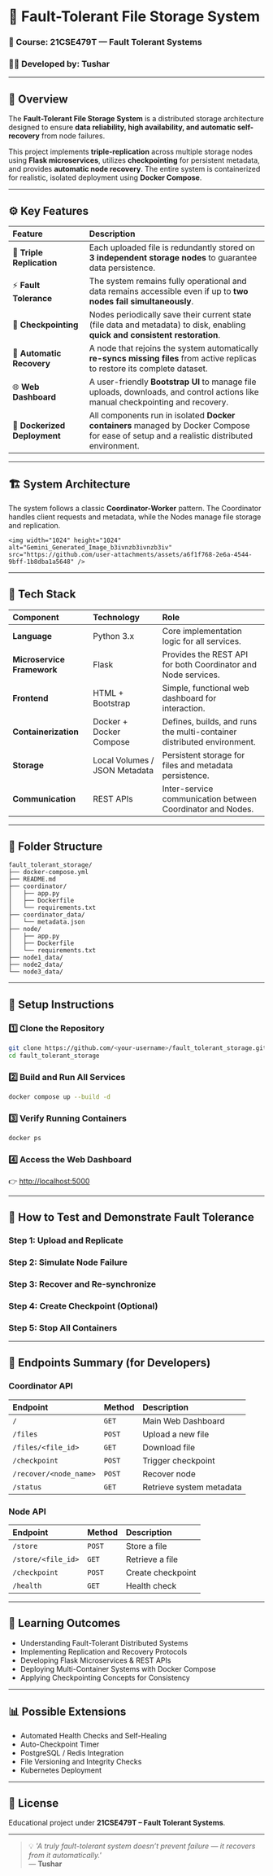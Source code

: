 # 💾 Fault-Tolerant File Storage System

### 🧠 Course: 21CSE479T — Fault Tolerant Systems
### 👨‍💻 Developed by: Tushar
---

## 📖 Overview

The **Fault-Tolerant File Storage System** is a distributed storage architecture designed to ensure **data reliability, high availability, and automatic self-recovery** from node failures.

This project implements **triple-replication** across multiple storage nodes using **Flask microservices**, utilizes **checkpointing** for persistent metadata, and provides **automatic node recovery**. The entire system is containerized for realistic, isolated deployment using **Docker Compose**.

---

## ⚙️ Key Features

| Feature | Description |
| :--- | :--- |
| 🧱 **Triple Replication** | Each uploaded file is redundantly stored on **3 independent storage nodes** to guarantee data persistence. |
| ⚡ **Fault Tolerance** | The system remains fully operational and data remains accessible even if up to **two nodes fail simultaneously**. |
| 💾 **Checkpointing** | Nodes periodically save their current state (file data and metadata) to disk, enabling **quick and consistent restoration**. |
| 🔄 **Automatic Recovery** | A node that rejoins the system automatically **re-syncs missing files** from active replicas to restore its complete dataset. |
| 🌐 **Web Dashboard** | A user-friendly **Bootstrap UI** to manage file uploads, downloads, and control actions like manual checkpointing and recovery. |
| 🐳 **Dockerized Deployment** | All components run in isolated **Docker containers** managed by Docker Compose for ease of setup and a realistic distributed environment. |

---

## 🏗️ System Architecture

The system follows a classic **Coordinator-Worker** pattern. The Coordinator handles client requests and metadata, while the Nodes manage file storage and replication.

```mermaid
<img width="1024" height="1024" alt="Gemini_Generated_Image_b3ivnzb3ivnzb3iv" src="https://github.com/user-attachments/assets/a6f1f768-2e6a-4544-9bff-1b8dba1a5648" />

```

---

## 🧰 Tech Stack

| Component | Technology | Role |
| :--- | :--- | :--- |
| **Language** | Python 3.x | Core implementation logic for all services. |
| **Microservice Framework** | Flask | Provides the REST API for both Coordinator and Node services. |
| **Frontend** | HTML + Bootstrap | Simple, functional web dashboard for interaction. |
| **Containerization** | Docker + Docker Compose | Defines, builds, and runs the multi-container distributed environment. |
| **Storage** | Local Volumes / JSON Metadata | Persistent storage for files and metadata persistence. |
| **Communication** | REST APIs | Inter-service communication between Coordinator and Nodes. |

---

## 📂 Folder Structure

```
fault_tolerant_storage/
├── docker-compose.yml
├── README.md
├── coordinator/
│   ├── app.py
│   ├── Dockerfile
│   └── requirements.txt
├── coordinator_data/
│   └── metadata.json
├── node/
│   ├── app.py
│   ├── Dockerfile
│   └── requirements.txt
├── node1_data/
├── node2_data/
└── node3_data/
```

---

## 🚀 Setup Instructions

### 1️⃣ Clone the Repository

```bash
git clone https://github.com/<your-username>/fault_tolerant_storage.git
cd fault_tolerant_storage
```

### 2️⃣ Build and Run All Services

```bash
docker compose up --build -d
```

### 3️⃣ Verify Running Containers

```bash
docker ps
```

### 4️⃣ Access the Web Dashboard

👉 [http://localhost:5000](http://localhost:5000)

---

## 🧪 How to Test and Demonstrate Fault Tolerance

### Step 1: Upload and Replicate
### Step 2: Simulate Node Failure
### Step 3: Recover and Re-synchronize
### Step 4: Create Checkpoint (Optional)
### Step 5: Stop All Containers

---

## 🧩 Endpoints Summary (for Developers)

### Coordinator API

| Endpoint | Method | Description |
| :--- | :--- | :--- |
| `/` | `GET` | Main Web Dashboard |
| `/files` | `POST` | Upload a new file |
| `/files/<file_id>` | `GET` | Download file |
| `/checkpoint` | `POST` | Trigger checkpoint |
| `/recover/<node_name>` | `POST` | Recover node |
| `/status` | `GET` | Retrieve system metadata |

### Node API

| Endpoint | Method | Description |
| :--- | :--- | :--- |
| `/store` | `POST` | Store a file |
| `/store/<file_id>` | `GET` | Retrieve a file |
| `/checkpoint` | `POST` | Create checkpoint |
| `/health` | `GET` | Health check |

---

## 🧠 Learning Outcomes

* Understanding Fault-Tolerant Distributed Systems
* Implementing Replication and Recovery Protocols
* Developing Flask Microservices & REST APIs
* Deploying Multi-Container Systems with Docker Compose
* Applying Checkpointing Concepts for Consistency

---

## 📊 Possible Extensions

* Automated Health Checks and Self-Healing
* Auto-Checkpoint Timer
* PostgreSQL / Redis Integration
* File Versioning and Integrity Checks
* Kubernetes Deployment

---

## 📜 License

Educational project under **21CSE479T – Fault Tolerant Systems**.

---

> 💡 *'A truly fault-tolerant system doesn’t prevent failure — it recovers from it automatically.'*  
> — **Tushar**
